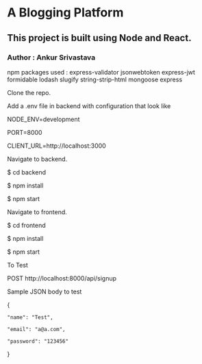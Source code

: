 # A Blogging Platform

## This project is built using Node and React.

### Author : Ankur Srivastava


npm packages used : express-validator jsonwebtoken express-jwt formidable lodash slugify string-strip-html mongoose express


Clone the repo.

Add a .env file in backend with configuration that look like

NODE_ENV=development

PORT=8000

CLIENT_URL=http://localhost:3000


Navigate to backend.

$ cd backend

$ npm install

$ npm start


Navigate to frontend.

$ cd frontend

$ npm install

$ npm start


To Test

POST http://localhost:8000/api/signup

Sample JSON body to test

{

    "name": "Test",

    "email": "a@a.com",

    "password": "123456"

}

